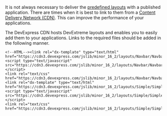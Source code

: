It is not always necessary to deliver the [predefined layouts](/concepts/40%20SPA%20Framework/13%20Built-in%20Layouts '/Documentation/Guide/SPA_Framework/Built-in_Layouts/') with a published application. There are times when it is best to link to them from a [Content Delivery Network (CDN)](https://en.wikipedia.org/wiki/Content_delivery_network). This can improve the performance of your applications.

The DevExpress CDN hosts DevExtreme layouts and enables you to easily add them to your applications. Links to the required files should be added in the following manner.

    <!--HTML--><link rel="dx-template" type="text/html" href="https://cdn3.devexpress.com/jslib/minor_16_2/layouts/Navbar/NavbarLayout.html"/>    
    <script type="text/javascript" src="https://cdn3.devexpress.com/jslib/minor_16_2/layouts/Navbar/NavbarLayout.js"></script>
    <link rel="text/css" href="https://cdn3.devexpress.com/jslib/minor_16_2/layouts/Navbar/NavbarLayout.css"/>
    <link rel="dx-template" type="text/html" href="https://cdn3.devexpress.com/jslib/minor_16_2/layouts/Simple/SimpleLayout.html"/>    
    <script type="text/javascript" src="https://cdn3.devexpress.com/jslib/minor_16_2/layouts/Simple/SimpleLayout.js"></script>
    <link rel="text/css" href="https://cdn3.devexpress.com/jslib/minor_16_2/layouts/Simple/SimpleLayout.css"/>
